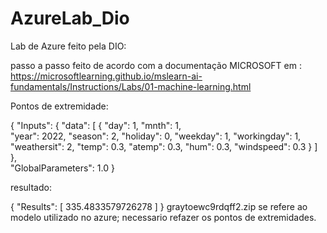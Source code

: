 # AzureLab_Dio
 
Lab de Azure feito pela DIO:

passo a passo feito de acordo com a documentação MICROSOFT em : https://microsoftlearning.github.io/mslearn-ai-fundamentals/Instructions/Labs/01-machine-learning.html

Pontos de extremidade: 

 {
   "Inputs": { 
     "data": [
       {
         "day": 1,
         "mnth": 1,   
         "year": 2022,
         "season": 2,
         "holiday": 0,
         "weekday": 1,
         "workingday": 1,
         "weathersit": 2, 
         "temp": 0.3, 
         "atemp": 0.3,
         "hum": 0.3,
         "windspeed": 0.3 
       }
     ]    
   },   
   "GlobalParameters": 1.0
 }

 resultado:

 {
  "Results": [
    335.4833579726278
  ]
}
graytoewc9rdqff2.zip se refere ao modelo utilizado no azure; necessario refazer os pontos de extremidades.
